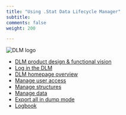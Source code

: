 ```yaml
---
title: "Using .Stat Data Lifecycle Manager"
subtitle: 
comments: false
weight: 200

---
```

<!-- This page (or a sub-page or sub-section of this page) of the documentation is referenced as an external resource in the .Stat Academy:
* https://academy.siscc.org/using-dotstat-suite/
Any change affecting its URL must be communicated to the .Stat Academy content admin in advance. -->

![DLM logo](/dotstatsuite-documentation/images/dlm_logo.png)

* [DLM product design & functional vision](https://sis-cc.gitlab.io/dotstatsuite-documentation/using-dlm/product_vision/)
* [Log in the DLM](https://sis-cc.gitlab.io/dotstatsuite-documentation/using-dlm/log-in-dlm/)
* [DLM homepage overview](https://sis-cc.gitlab.io/dotstatsuite-documentation/using-dlm/dlm_overview/)
* [Manage user access](https://sis-cc.gitlab.io/dotstatsuite-documentation/using-dlm/manage-permissions/)
* [Manage structures](https://sis-cc.gitlab.io/dotstatsuite-documentation/using-dlm/manage-structures/)
* [Manage data](https://sis-cc.gitlab.io/dotstatsuite-documentation/using-dlm/manage-data/)
* [Export all in dump mode](https://sis-cc.gitlab.io/dotstatsuite-documentation/using-dlm/dump-mode/)
* [Logbook](https://sis-cc.gitlab.io/dotstatsuite-documentation/using-dlm/logs/)
